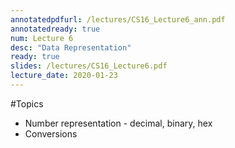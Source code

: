 ```yaml
---
annotatedpdfurl: /lectures/CS16_Lecture6_ann.pdf
annotatedready: true
num: Lecture 6
desc: "Data Representation"
ready: true
slides: /lectures/CS16_Lecture6.pdf
lecture_date: 2020-01-23
---
```




#Topics
* Number representation - decimal, binary, hex
* Conversions



